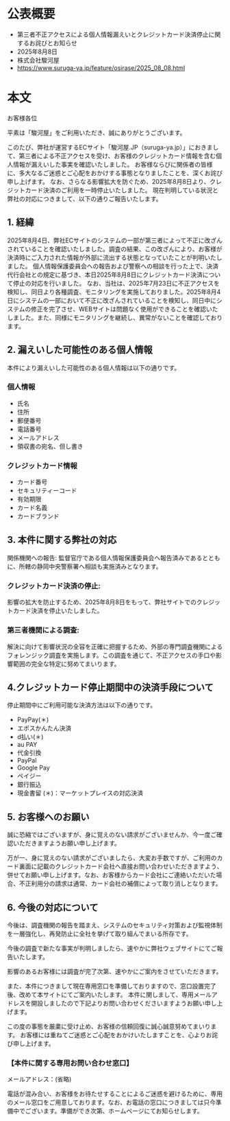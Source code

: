 # 公表概要
- 第三者不正アクセスによる個人情報漏えいとクレジットカード決済停止に関するお詫びとお知らせ
- 2025年8月8日
- 株式会社駿河屋
- https://www.suruga-ya.jp/feature/osirase/2025_08_08.html

# 本文
お客様各位

平素は「駿河屋」をご利用いただき、誠にありがとうございます。

このたび、弊社が運営するECサイト「駿河屋.JP（suruga-ya.jp）」におきまして、第三者による不正アクセスを受け、お客様のクレジットカード情報を含む個人情報が漏えいした事実を確認いたしました。
お客様ならびに関係者の皆様に、多大なるご迷惑とご心配をおかけする事態となりましたことを、深くお詫び申し上げます。
なお、さらなる影響拡大を防ぐため、2025年8月8日より、クレジットカード決済のご利用を一時停止いたしました。
現在判明している状況と弊社の対応につきまして、以下の通りご報告いたします。

## 1. 経緯
2025年8月4日、弊社ECサイトのシステムの一部が第三者によって不正に改ざんされていることを確認いたしました。調査の結果、この改ざんにより、お客様が決済時にご入力された情報が外部に流出する状態となっていたことが判明いたしました。
個人情報保護委員会への報告および警察への相談を行った上で、決済代行会社との規定に基づき、本日2025年8月8日にクレジットカード決済について停止の対応を行いました。
なお、当社は、2025年7月23日に不正アクセスを検知し、同日より各種調査、モニタリングを実施しておりました。2025年8月4日にシステムの一部において不正に改ざんされていることを検知し、同日中にシステムの修正を完了させ、WEBサイトは問題なく使用ができることを確認いたしました。また、同様にモニタリングを継続し、異常がないことを確認しております。

## 2. 漏えいした可能性のある個人情報
本件により漏えいした可能性のある個人情報は以下の通りです。

### 個人情報
- 氏名
- 住所
- 郵便番号
- 電話番号
- メールアドレス
- 領収書の宛名、但し書き

### クレジットカード情報
- カード番号
- セキュリティーコード
- 有効期限
- カード名義
- カードブランド

## 3. 本件に関する弊社の対応
関係機関への報告:
監督官庁である個人情報保護委員会へ報告済みであるとともに、所轄の静岡中央警察署へ相談も実施済みとなります。

### クレジットカード決済の停止:
影響の拡大を防止するため、2025年8月8日をもって、弊社サイトでのクレジットカード決済を停止いたしました。

### 第三者機関による調査:
解決に向けて影響状況の全容を正確に把握するため、外部の専門調査機関によるフォレンジック調査を実施します。この調査を通じて、不正アクセスの手口や影響範囲の完全な特定に努めてまいります。

## 4.クレジットカード停止期間中の決済手段について
停止期間中にご利用可能な決済方法は以下の通りです。

- PayPay(＊)
- エポスかんたん決済
- d払い(＊)
- au PAY
- 代金引換
- PayPal
- Google Pay
- ペイジー
- 銀行振込
- 現金書留
(＊)：マーケットプレイスの対応決済

## 5. お客様へのお願い
誠に恐縮ではございますが、身に覚えのない請求がございませんか、今一度ご確認いただきますようお願い申し上げます。

万が一、身に覚えのない請求がございましたら、大変お手数ですが、ご利用のカード裏面に記載のクレジットカード会社へ直接お問い合わせいただきますよう、併せてお願い申し上げます。なお、お客様からカード会社にご連絡いただいた場合、不正利用分の請求は通常、カード会社の補償によって取り消しとなります。

## 6. 今後の対応について
今後は、調査機関の報告を踏まえ、システムのセキュリティ対策および監視体制を一層強化し、再発防止に全社を挙げて取り組んでまいる所存です。

今後の調査で新たな事実が判明しましたら、速やかに弊社ウェブサイトにてご報告いたします。

影響のあるお客様には調査が完了次第、速やかにご案内をさせていただきます。

また、本件につきまして現在専用窓口を準備しておりますので、窓口設置完了後、改めて本サイトにてご案内いたします。
本件に関しまして、専用メールアドレスを開設しましたので下記よりお問い合わせくださいますようお願い申し上げます。

この度の事態を厳粛に受け止め、お客様の信頼回復に誠心誠意努めてまいります。
お客様には重ねてご迷惑とご心配をおかけいたしますことを、心よりお詫び申し上げます。

### 【本件に関する専用お問い合わせ窓口】
メールアドレス：(省略)

電話が混み合い、お客様をお待たせすることによるご迷惑を避けるために、専用のメール窓口をご用意しております。なお、お電話の窓口につきましては只今準備中でございます。準備ができ次第、ホームページにてお知らせします。
